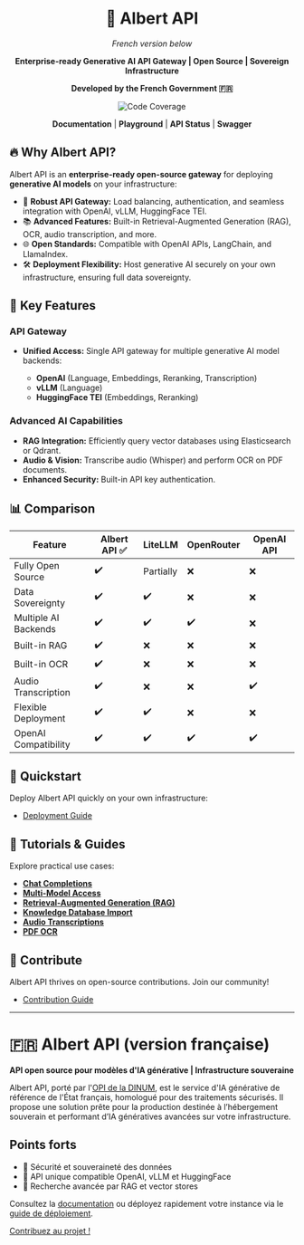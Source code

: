 <div id="toc">
  <ul align="center" style="list-style: none">
    <summary><h1>🚀 Albert API</h1></summary>

*French version below*

**Enterprise-ready Generative AI API Gateway | Open Source | Sovereign Infrastructure**

**Developed by the French Government 🇫🇷**

[![Code Coverage](https://img.shields.io/endpoint?url=https://raw.githubusercontent.com/etalab-ia/albert-api/refs/heads/main/.github/badges/coverage.json)](https://github.com/etalab-ia/albert-api)

[**Documentation**](https://albert.api.etalab.gouv.fr/documentation) | [**Playground**](https://albert.api.etalab.gouv.fr/playground) | [**API Status**](https://albert.api.etalab.gouv.fr/status) | [**Swagger**](https://albert.api.etalab.gouv.fr/swagger)

  </ul>
</div>

## 🔥 Why Albert API?

Albert API is an **enterprise-ready open-source gateway** for deploying **generative AI models** on your infrastructure:

* 🚦 **Robust API Gateway:** Load balancing, authentication, and seamless integration with OpenAI, vLLM, HuggingFace TEI.
* 📚 **Advanced Features:** Built-in Retrieval-Augmented Generation (RAG), OCR, audio transcription, and more.
* 🌐 **Open Standards:** Compatible with OpenAI APIs, LangChain, and LlamaIndex.
* 🛠️ **Deployment Flexibility:** Host generative AI securely on your own infrastructure, ensuring full data sovereignty.

## 🎯 Key Features

### API Gateway

* **Unified Access:** Single API gateway for multiple generative AI model backends:

  * **OpenAI** (Language, Embeddings, Reranking, Transcription)
  * **vLLM** (Language)
  * **HuggingFace TEI** (Embeddings, Reranking)

### Advanced AI Capabilities

* **RAG Integration:** Efficiently query vector databases using Elasticsearch or Qdrant.
* **Audio & Vision:** Transcribe audio (Whisper) and perform OCR on PDF documents.
* **Enhanced Security:** Built-in API key authentication.

## 📊 Comparison

| Feature              | Albert API ✅ | LiteLLM   | OpenRouter | OpenAI API |
| -------------------- | ------------ | --------- | ---------- | ---------- |
| Fully Open Source    | ✔️           | Partially | ❌          | ❌          |
| Data Sovereignty     | ✔️           | ✔️        | ❌          | ❌          |
| Multiple AI Backends | ✔️           | ✔️        | ✔️         | ❌          |
| Built-in RAG         | ✔️           | ❌         | ❌          | ❌          |
| Built-in OCR         | ✔️           | ❌         | ❌          | ❌          |
| Audio Transcription  | ✔️           | ❌         | ❌          | ✔️         |
| Flexible Deployment  | ✔️           | ✔️        | ❌          | ❌          |
| OpenAI Compatibility | ✔️           | ✔️        | ✔️         | ✔️         |

## 🚀 Quickstart

Deploy Albert API quickly on your own infrastructure:

* [Deployment Guide](./docs/deployment.md)

## 📘 Tutorials & Guides

Explore practical use cases:

* [**Chat Completions**](https://colab.research.google.com/github/etalab-ia/albert-api/blob/main/docs/tutorials/chat_completions.ipynb)
* [**Multi-Model Access**](https://colab.research.google.com/github/etalab-ia/albert-api/blob/main/docs/tutorials/models.ipynb)
* [**Retrieval-Augmented Generation (RAG)**](https://colab.research.google.com/github/etalab-ia/albert-api/blob/main/docs/tutorials/retrieval_augmented_generation.ipynb)
* [**Knowledge Database Import**](https://colab.research.google.com/github/etalab-ia/albert-api/blob/main/docs/tutorials/import_knowledge_database.ipynb)
* [**Audio Transcriptions**](https://colab.research.google.com/github/etalab-ia/albert-api/blob/main/docs/tutorials/audio_transcriptions.ipynb)
* [**PDF OCR**](https://colab.research.google.com/github/etalab-ia/albert-api/blob/main/docs/tutorials/pdf_ocr.ipynb)

## 🤝 Contribute

Albert API thrives on open-source contributions. Join our community!

* [Contribution Guide](./CONTRIBUTING.md)

---

# 🇫🇷 Albert API (version française)

**API open source pour modèles d'IA générative | Infrastructure souveraine**

Albert API, porté par l'[OPI de la DINUM](https://www.numerique.gouv.fr/dinum/), est le service d'IA générative de référence de l'État français, homologué pour des traitements sécurisés. Il propose une solution prête pour la production destinée à l’hébergement souverain et performant d’IA génératives avancées sur votre infrastructure.

## Points forts

* 🔐 Sécurité et souveraineté des données
* 🧩 API unique compatible OpenAI, vLLM et HuggingFace
* 🔎 Recherche avancée par RAG et vector stores

Consultez la [documentation](https://albert.api.etalab.gouv.fr/documentation) ou déployez rapidement votre instance via le [guide de déploiement](./docs/deployment.md).

[Contribuez au projet !](./CONTRIBUTING.md)
